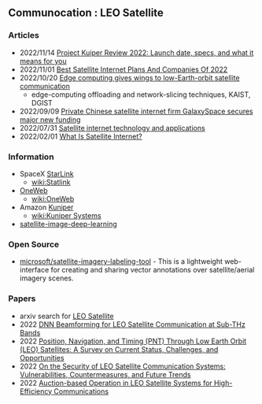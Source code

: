 ## Communocation : LEO Satellite


### Articles
- 2022/11/14 [Project Kuiper Review 2022: Launch date, specs, and what it means for you](https://www.satelliteinternet.com/providers/project-kuiper/)
- 2022/11/01 [Best Satellite Internet Plans And Companies Of 2022](https://www.forbes.com/home-improvement/internet/best-satellite-internet/)
- 2022/10/20 [Edge computing gives wings to low-Earth-orbit satellite communication](https://techxplore.com/news/2022-10-edge-wings-low-earth-orbit-satellite.html)
	- edge-computing offloading and network-slicing techniques, KAIST, DGIST
- 2022/09/09 [Private Chinese satellite internet firm GalaxySpace secures major new funding](https://spacenews.com/private-chinese-satellite-internet-firm-galaxyspace-secures-major-new-funding/)
- 2022/07/31 [Satellite internet technology and applications](https://www.rfpage.com/satellite-internet-technology-and-applications/)
- 2022/02/01 [What Is Satellite Internet?](https://www.satelliteinternet.com/resources/what-is-satellite-internet/)


### Information
- SpaceX [StarLink](https://www.starlink.com/)
	- [wiki:Statlink](https://en.wikipedia.org/wiki/Starlink)
- [OneWeb](https://oneweb.net/)
	- [wiki:OneWeb](https://en.wikipedia.org/wiki/OneWeb)
- Amazon [Kuniper]() 
	- [wiki:Kuniper Systems](https://en.wikipedia.org/wiki/Kuiper_Systems)
- [satellite-image-deep-learning](https://www.satellite-image-deep-learning.com/)



### Open Source
- [microsoft/satellite-imagery-labeling-tool](https://github.com/microsoft/satellite-imagery-labeling-tool) - This is a lightweight web-interface for creating and sharing vector annotations over satellite/aerial imagery scenes.


### Papers
- arxiv search for [LEO Satellite](https://arxiv.org/search/?query=LEO+Satellite&searchtype=all&source=header)
- 2022 [DNN Beamforming for LEO Satellite Communication at Sub-THz Bands](https://www.mdpi.com/2079-9292/11/23/3937/pdf)
- 2022 [Position, Navigation, and Timing (PNT) Through Low Earth Orbit (LEO) Satellites: A Survey on Current Status, Challenges, and Opportunities](https://ieeexplore.ieee.org/stamp/stamp.jsp?tp=&arnumber=9840374)
- 2022 [On the Security of LEO Satellite Communication Systems: Vulnerabilities, Countermeasures, and Future Trends](https://arxiv.org/abs/2201.03063)
- 2022 [Auction-based Operation in LEO Satellite Systems for High-Efficiency Communications](https://arxiv.org/abs/2211.09787)



